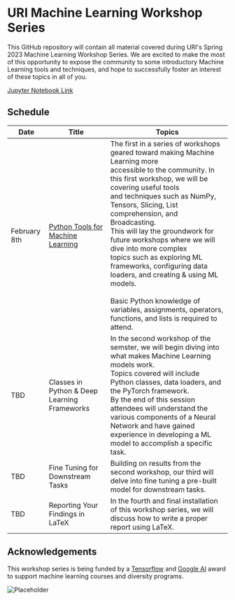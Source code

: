 # URI Machine Learning Workshop Series

This GitHub repository will contain all material covered during URI's Spring 2023 Machine Learning Workshop Series.
We are excited to make the most of this opportunity to expose the community to some introductory Machine Learning tools and techniques, and hope to successfully foster an interest of these topics in all of you.

[Jupyter Notebook Link](https://colab.research.google.com/drive/1RaA_N4tVWu03rsZk_tLLllw3cUWjEhLY?usp=sharing)

## Schedule

| Date         | Title                                                        | Topics                                                       |
| ------------ | ------------------------------------------------------------ | ------------------------------------------------------------ |
| February 8th | [Python Tools for Machine Learning](https://www.eventbrite.com/e/python-tools-for-machine-learning-tickets-536221391617) | The first in a series of workshops geared toward making Machine Learning more<br/>accessible to the community. In this first workshop, we will be covering useful tools <br />and techniques such as NumPy, Tensors, Slicing, List comprehension, and Broadcasting. <br />This will lay the groundwork for future workshops where we will dive into more complex <br />topics such as exploring ML frameworks, configuring data loaders, and creating & using ML models.<br /><br />Basic Python knowledge of variables, assignments, operators, functions, and lists is required to attend. |
| TBD          | Classes in Python & Deep Learning Frameworks                 | In the second workshop of the semster, we will begin diving into what makes Machine Learning models work. <br />Topics covered will include Python classes, data loaders, and the PyTorch framework.<br />By the end of this session attendees will understand the various components of a Neural Network and have gained experience in developing a ML model to accomplish a specific task. |
| TBD          | Fine Tuning for Downstream Tasks                             | Building on results from the second workshop, our third will delve into fine tuning a pre-built model for downstream tasks. |
| TBD          | Reporting Your Findings in LaTeX                             | In the fourth and final installation of this workshop series, we will discuss how to write a proper report using LaTeX. |



## Acknowledgements

This workshop series is being funded by a [Tensorflow](https://www.tensorflow.org/) and [Google AI](https://ai.google/) award to support machine learning courses and diversity programs.

![Placeholder](https://homepage.cs.uri.edu/~malvarez/imgs/logos/tensorflow.jpg)
